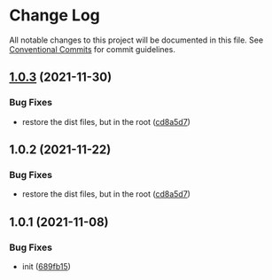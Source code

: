 # Change Log

All notable changes to this project will be documented in this file.
See [Conventional Commits](https://conventionalcommits.org) for commit guidelines.

## [1.0.3](https://github.com/codsen/codsen/compare/perf-ref@1.0.1...perf-ref@1.0.3) (2021-11-30)


### Bug Fixes

* restore the dist files, but in the root ([cd8a5d7](https://github.com/codsen/codsen/commit/cd8a5d744026b6e95a7bf73ffa5a86476fbe0ef0))





## 1.0.2 (2021-11-22)

### Bug Fixes

- restore the dist files, but in the root ([cd8a5d7](https://github.com/codsen/codsen/commit/cd8a5d744026b6e95a7bf73ffa5a86476fbe0ef0))

## 1.0.1 (2021-11-08)

### Bug Fixes

- init ([689fb15](https://github.com/codsen/codsen/commit/689fb15ad485ea13470da8996357a2807018dd03))
